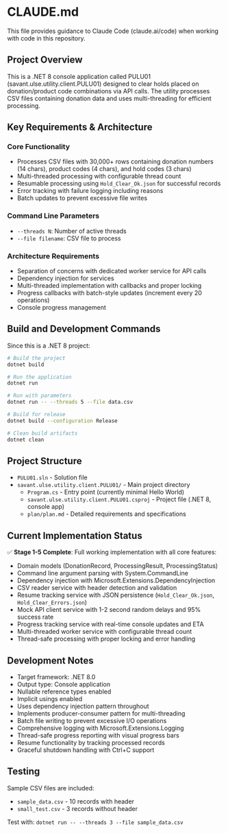 # CLAUDE.md

This file provides guidance to Claude Code (claude.ai/code) when working with code in this repository.

## Project Overview

This is a .NET 8 console application called PULU01 (savant.ulse.utility.client.PULU01) designed to clear holds placed on donation/product code combinations via API calls. The utility processes CSV files containing donation data and uses multi-threading for efficient processing.

## Key Requirements & Architecture

### Core Functionality
- Processes CSV files with 30,000+ rows containing donation numbers (14 chars), product codes (4 chars), and hold codes (3 chars)
- Multi-threaded processing with configurable thread count
- Resumable processing using `Hold_Clear_Ok.json` for successful records
- Error tracking with failure logging including reasons
- Batch updates to prevent excessive file writes

### Command Line Parameters
- `--threads N`: Number of active threads
- `--file filename`: CSV file to process

### Architecture Requirements
- Separation of concerns with dedicated worker service for API calls
- Dependency injection for services
- Multi-threaded implementation with callbacks and proper locking
- Progress callbacks with batch-style updates (increment every 20 operations)
- Console progress management

## Build and Development Commands

Since this is a .NET 8 project:

```bash
# Build the project
dotnet build

# Run the application
dotnet run

# Run with parameters
dotnet run -- --threads 5 --file data.csv

# Build for release
dotnet build --configuration Release

# Clean build artifacts
dotnet clean
```

## Project Structure

- `PULU01.sln` - Solution file
- `savant.ulse.utility.client.PULU01/` - Main project directory
  - `Program.cs` - Entry point (currently minimal Hello World)
  - `savant.ulse.utility.client.PULU01.csproj` - Project file (.NET 8, console app)
  - `plan/plan.md` - Detailed requirements and specifications

## Current Implementation Status

✅ **Stage 1-5 Complete**: Full working implementation with all core features:
- Domain models (DonationRecord, ProcessingResult, ProcessingStatus)
- Command line argument parsing with System.CommandLine
- Dependency injection with Microsoft.Extensions.DependencyInjection
- CSV reader service with header detection and validation
- Resume tracking service with JSON persistence (`Hold_Clear_Ok.json`, `Hold_Clear_Errors.json`)
- Mock API client service with 1-2 second random delays and 95% success rate
- Progress tracking service with real-time console updates and ETA
- Multi-threaded worker service with configurable thread count
- Thread-safe processing with proper locking and error handling

## Development Notes

- Target framework: .NET 8.0
- Output type: Console application
- Nullable reference types enabled
- Implicit usings enabled
- Uses dependency injection pattern throughout
- Implements producer-consumer pattern for multi-threading
- Batch file writing to prevent excessive I/O operations
- Comprehensive logging with Microsoft.Extensions.Logging
- Thread-safe progress reporting with visual progress bars
- Resume functionality by tracking processed records
- Graceful shutdown handling with Ctrl+C support

## Testing

Sample CSV files are included:
- `sample_data.csv` - 10 records with header
- `small_test.csv` - 3 records without header

Test with: `dotnet run -- --threads 3 --file sample_data.csv`